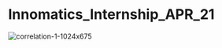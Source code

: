 # Innomatics_Internship_APR_21


![correlation-1-1024x675](https://user-images.githubusercontent.com/80379608/118645047-119bd900-b7fc-11eb-917e-55ffee72fec7.gif)
